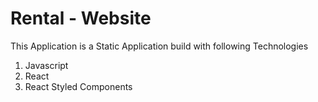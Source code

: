 # Rental - Website

This Application is a Static Application build with following Technologies

1.  Javascript
2.  React
3.  React Styled Components
